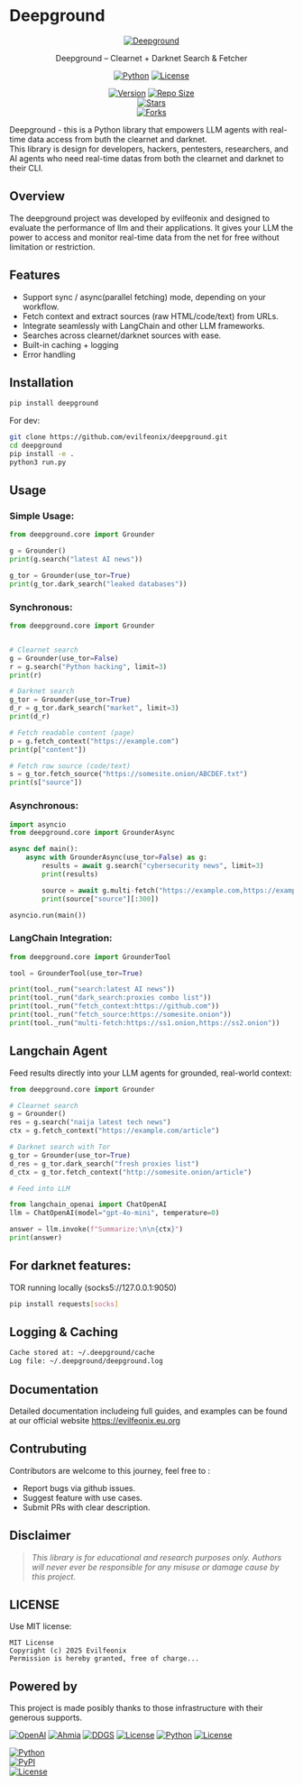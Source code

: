 # Deepground
<div align=center>

[![Deepground](https://github.com/evilfeonix/deepground/banner.png)](https://github.com/evilfeonix/deepground/)

Deepground – Clearnet + Darknet Search & Fetcher

[![Python](https://img.shields.io/badge/python-3.11-blue.svg)](https://www.python.org/)
[![License](https://img.shields.io/badge/license-MIT-green.svg)](LICENSE)

[![Version](https://img.shields.io/badge/VERSION-0.8.1-yellow.svg)](https://github.com/evilfeonix/deepground) 
[![Repo Size](https://img.shields.io/github/repo-size/evilfeonix/deepground)](https://github.com/evilfeonix/deepground)  
[![Stars](https://img.shields.io/github/stars/evilfeonix/deepground?style=social)](https://github.com/evilfeonix/deepground/stargazers)  
[![Forks](https://img.shields.io/github/forks/evilfeonix/deepground?style=social)](https://github.com/evilfeonix/deepground/network/members)  
</div>

Deepground - this is a Python library that empowers LLM agents with real-time data access from buth the clearnet and darknet.\
This library is design for developers, hackers, pentesters, researchers,  and AI agents who need real-time datas from both the clearnet and darknet to their CLI.


## Overview
The deepground project was developed by evilfeonix and designed to evaluate the performance of llm and their applications. It gives your LLM the power to access and monitor real-time data from the net for free without limitation or restriction.
<!-- gpt: add more overview of the grounder project here -->


## Features
- Support sync / async(parallel fetching) mode, depending on your workflow.
- Fetch context and extract sources (raw HTML/code/text) from URLs.
- Integrate seamlessly with LangChain and other LLM frameworks.
- Searches across clearnet/darknet sources with ease.
- Built-in caching + logging
- Error handling

 
## Installation
```bash
pip install deepground
```

For dev:
```bash
git clone https://github.com/evilfeonix/deepground.git
cd deepground
pip install -e .
python3 run.py
```

## Usage
### Simple Usage:
```py
from deepground.core import Grounder

g = Grounder()
print(g.search("latest AI news"))

g_tor = Grounder(use_tor=True)
print(g_tor.dark_search("leaked databases"))
```

### Synchronous:
```py
from deepground.core import Grounder


# Clearnet search
g = Grounder(use_tor=False)
r = g.search("Python hacking", limit=3)
print(r)

# Darknet search
g_tor = Grounder(use_tor=True)
d_r = g_tor.dark_search("market", limit=3)
print(d_r)

# Fetch readable content (page)
p = g.fetch_context("https://example.com")
print(p["content"])

# Fetch row source (code/text)
s = g_tor.fetch_source("https://somesite.onion/ABCDEF.txt")
print(s["source"])
```

### Asynchronous:
```py
import asyncio
from deepground.core import GrounderAsync

async def main():
    async with GrounderAsync(use_tor=False) as g:
        results = await g.search("cybersecurity news", limit=3)
        print(results)

        source = await g.multi-fetch("https://example.com,https://example.net", context=False)
        print(source["source"][:300])

asyncio.run(main())
```

### LangChain Integration:
```py
from deepground.core import GrounderTool

tool = GrounderTool(use_tor=True)

print(tool._run("search:latest AI news"))
print(tool._run("dark_search:proxies combo list"))
print(tool._run("fetch_context:https://github.com"))
print(tool._run("fetch_source:https://somesite.onion"))
print(tool._run("multi-fetch:https://ss1.onion,https://ss2.onion"))
```

## Langchain Agent
Feed results directly into your LLM agents for grounded, real-world context:
```py
from deepground.core import Grounder

# Clearnet search
g = Grounder()
res = g.search("naija latest tech news")
ctx = g.fetch_context("https://example.com/article")

# Darknet search with Tor
g_tor = Grounder(use_tor=True)
d_res = g_tor.dark_search("fresh proxies list")
d_ctx = g_tor.fetch_context("http://somesite.onion/article")

# Feed into LLM

from langchain_openai import ChatOpenAI
llm = ChatOpenAI(model="gpt-4o-mini", temperature=0)

answer = llm.invoke(f"Summarize:\n\n{ctx}")
print(answer)

```

## For darknet features:

TOR running locally (socks5://127.0.0.1:9050)
```bash
pip install requests[socks]
```

## Logging & Caching
```bash
Cache stored at: ~/.deepground/cache
Log file: ~/.deepground/deepground.log
```

## Documentation
Detailed documentation includeing full guides, and examples can be found at our official website https://evilfeonix.eu.org 

## Contrubuting
Contributors are welcome to this journey, feel free to :
- Report bugs via github issues.
- Suggest feature with use cases.
- Submit PRs with clear description.

## Disclaimer

> _This library is for educational and research purposes only. Authors will never ever be responsible for any misuse or damage cause by this project._



## LICENSE
Use MIT license:
```text
MIT License
Copyright (c) 2025 Evilfeonix
Permission is hereby granted, free of charge...
```

## Powered by
This project is made posibly thanks to those infrastructure with their generous supports.

[![OpenAI](https://img.shields.io/badge/python-3.11-blue.svg)](https://www.python.org/)
[![Ahmia](https://img.shields.io/badge/license-MIT-green.svg)](LICENSE)
[![DDGS](https://img.shields.io/badge/python-3.11-blue.svg)](https://www.python.org/)
[![License](https://img.shields.io/badge/license-MIT-green.svg)](LICENSE)
[![Python](https://img.shields.io/badge/python-3.11-blue.svg)](https://www.python.org/)
[![License](https://img.shields.io/badge/license-MIT-green.svg)](LICENSE)

[![Python](https://img.shields.io/badge/python-3.10+-blue.svg)](https://www.python.org/)  
[![PyPI](https://img.shields.io/pypi/v/deepground-evilfeonix.svg)](https://pypi.org/project/deepground-evilfeonix/)  
[![License](https://img.shields.io/badge/license-MIT-green.svg)](LICENSE)  




